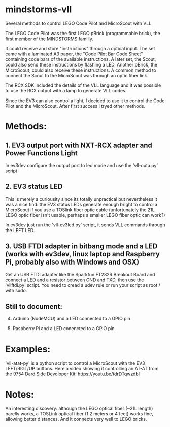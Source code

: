 # mindstorms-vll
Several methods to control LEGO Code Pilot and MicroScout with VLL


The LEGO Code Pilot was the first LEGO pBrick (programmable brick), the first member of the MINDSTORMS familly.

It could receive and store "instructions" through a optical input. The set came with a laminated A3 paper, the "Code Pilot Bar Code Sheet" containing code bars of the available instructions. A later set, the Scout, could also send these instructions by flashing a LED. Another pBrick, the MicroScout, could also receive these instructions. A common method to connect the Scout to the MicroScout was through an optic fiber link.

The RCX SDK included the details of the VLL language and it was possible to use the RCX output with a lamp to generate VLL codes.

Since the EV3 can also control a light, I decided to use it to control the Code Pilot and the MicroScout. After first success I tryed other methods.

# Methods:

## 1. EV3 output port with NXT-RCX adapter and Power Functions Light

In ev3dev configure the output port to led mode and use the 'vll-outa.py' script


## 2. EV3 status LED

This is merely a curiousity since its totally unpractical but nevertheless it was a nice find: the EV3 status LEDs generate enough bright to control a MicroScout if you use a TOSlink fiber optic cable (unfortunately the 21L LEGO optic fiber isn't usable, perhaps a smaller LEGO fiber optic can work?)

In ev3dev just run the 'vll-ev3led.py' script, it sends VLL commands through the LEFT LED.


## 3. USB FTDI adapter in bitbang mode and a LED (works with ev3dev, linux laptop and Raspberry Pi, probably also with Windows and OSX)

Get an USB FTDI adapter like the Sparkfun FT232R Breakout Board and connect a LED and a resistor between GND and TXD, then use the 'vllftdi.py' script. You need to cread a udev rule or run your script as root / with sudo.



## Still to document:

4. Arduino (NodeMCU) and a LED connected to a GPIO pin

5. Raspberry Pi and a LED conencted to a GPIO pin


# Examples:
'vll-atat-py' is a python script to control a MicroScout with the EV3 LEFT/RIGT/UP buttons. Here a video showing it controlling an AT-AT from the 9754 Dard Side Devoloper Kit: https://youtu.be/tdrDTqwzdbI


# Notes:
An interesting discovery: although the LEGO optical fiber (~21L length) barelly works, a TOSLink optical fiber (1.2 meters or 4 feet) works fine, allowing better distances. And it connects very well to LEGO bricks.
